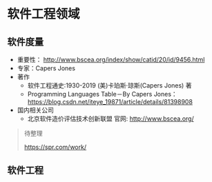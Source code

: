 # 软件工程领域

## 软件度量

* 重要性： http://www.bscea.org/index/show/catid/20/id/9456.html
* 专家：Capers Jones
* 著作
  * 软件工程通史:1930-2019 (美)卡珀斯·琼斯(Capers Jones) 著
  * Programming Languages Table－By Capers Jones： https://blog.csdn.net/iteye_19871/article/details/81398908
* 国内相关公司
  * 北京软件造价评估技术创新联盟 官网: http://www.bscea.org/



> 待整理
>
> https://spr.com/work/

## 软件工程



